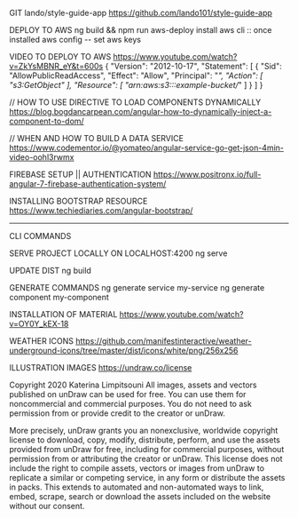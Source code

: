 GIT
lando/style-guide-app
https://github.com/lando101/style-guide-app

DEPLOY TO AWS
ng build && npm run aws-deploy
install aws cli :: once installed aws config -- set aws keys

VIDEO TO DEPLOY TO AWS
https://www.youtube.com/watch?v=ZkYsMBNR_eY&t=600s
{
"Version": "2012-10-17",
"Statement": [
{
"Sid": "AllowPublicReadAccess",
"Effect": "Allow",
"Principal": "_",
"Action": [
"s3:GetObject"
],
"Resource": [
"arn:aws:s3:::example-bucket/_"
]
}
]
}

// HOW TO USE DIRECTIVE TO LOAD COMPONENTS DYNAMICALLY
https://blog.bogdancarpean.com/angular-how-to-dynamically-inject-a-component-to-dom/

// WHEN AND HOW TO BUILD A DATA SERVICE
https://www.codementor.io/@yomateo/angular-service-go-get-json-4min-video-oohl3rwmx

FIREBASE SETUP || AUTHENTICATION
https://www.positronx.io/full-angular-7-firebase-authentication-system/

INSTALLING BOOTSTRAP RESOURCE
https://www.techiediaries.com/angular-bootstrap/

---

CLI COMMANDS

SERVE PROJECT LOCALLY ON LOCALHOST:4200
ng serve

UPDATE DIST
ng build

GENERATE COMMANDS
ng generate service my-service
ng generate component my-component

INSTALLATION OF MATERIAL
https://www.youtube.com/watch?v=OY0Y_kEX-18

WEATHER ICONS
https://github.com/manifestinteractive/weather-underground-icons/tree/master/dist/icons/white/png/256x256

ILLUSTRATION IMAGES
https://undraw.co/license

Copyright 2020 Katerina Limpitsouni
All images, assets and vectors published on unDraw can be used for free. You can use them for noncommercial
and commercial purposes. You do not need to ask permission from or provide credit to the creator or unDraw.

More precisely, unDraw grants you an nonexclusive, worldwide copyright license to download, copy, modify,
distribute, perform, and use the assets provided from unDraw for free, including for commercial purposes,
without permission from or attributing the creator or unDraw. This license does not include the right to
compile assets, vectors or images from unDraw to replicate a similar or competing service, in any form or
distribute the assets in packs. This extends to automated and non-automated ways to link, embed, scrape,
search or download the assets included on the website without our consent.
